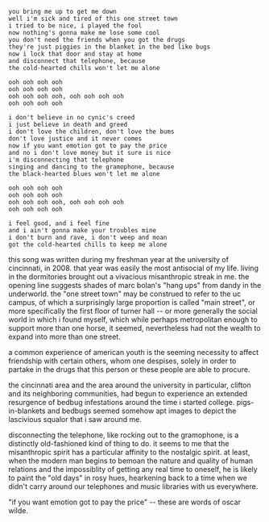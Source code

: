 ---
---
    you bring me up to get me down
    well i'm sick and tired of this one street town
    i tried to be nice, i played the fool
    now nothing's gonna make me lose some cool
    you don't need the friends when you got the drugs
    they're just piggies in the blanket in the bed like bugs
    now i lock that door and stay at home
    and disconnect that telephone, because
    the cold-hearted chills won't let me alone

    ooh ooh ooh ooh
    ooh ooh ooh ooh
    ooh ooh ooh ooh, ooh ooh ooh ooh
    ooh ooh ooh ooh

    i don't believe in no cynic's creed
    i just believe in death and greed
    i don't love the children, don't love the bums
    don't love justice and it never comes
    now if you want emotion got to pay the price
    and no i don't love money but it sure is nice
    i'm disconnecting that telephone
    singing and dancing to the gramophone, because
    the black-hearted blues won't let me alone

    ooh ooh ooh ooh
    ooh ooh ooh ooh
    ooh ooh ooh ooh, ooh ooh ooh ooh
    ooh ooh ooh ooh

    i feel good, and i feel fine
    and i ain't gonna make your troubles mine
    i don't burn and rave, i don't weep and moan
    got the cold-hearted chills to keep me alone


this song was written during my freshman year at the university of cincinnati, in 2008. that year was easily the most antisocial of my life. living in the dormitories brought out a vivacious misanthropic streak in me. the opening line suggests shades of marc bolan's "hang ups" from dandy in the underworld. the "one street town" may be construed to refer to the uc campus, of which a surprisingly large proportion is called "main street", or more specifically the first floor of turner hall -- or more generally the social world in which i found myself, which while perhaps metropolitan enough to support more than one horse, it seemed, nevertheless had not the wealth to expand into more than one street.

a common experience of american youth is the seeming necessity to affect friendship with certain others, whom one despises, solely in order to partake in the drugs that this person or these people are able to procure.

the cincinnati area and the area around the university in particular, clifton and its neighboring communities, had begun to experience an extended resurgence of bedbug infestations around the time i started college. pigs-in-blankets and bedbugs seemed somehow apt images to depict the lascivious squalor that i saw around me.

disconnecting the telephone, like rocking out to the gramophone, is a distinctly old-fashioned kind of thing to do. it seems to me that the misanthropic spirit has a particular affinity to the nostalgic spirit. at least, when the modern man begins to bemoan the nature and quality of human relations and the impossiblity of getting any real time to oneself, he is likely to paint the "old days" in rosy hues, hearkening back to a time when we didn't carry around our telephones and music libraries with us everywhere.

"if you want emotion got to pay the price" -- these are words of oscar wilde.